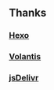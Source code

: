 ## Thanks

### [Hexo](https://hexo.io/ "https://hexo.io/")
### [Volantis](https://volantis.js.org/ "https://volantis.js.org/")
### [jsDelivr](https://www.jsdelivr.com/)

